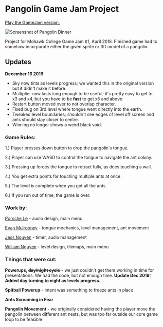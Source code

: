 # Pangolin Game Jam Project

[Play the GameJam version.](https://emulrooney.github.io/content/projects/pangolinWebGL/)

![Screenshot of Pangolin Dinner](https://raw.githubusercontent.com/dog-eared/PangolinGameJam/master/Screenshot.png)

Project for Mohawk College Game Jam #1, April 2018. Finished game had to somehow incorporate either the given sprite or 3D model of a pangolin. 

## Updates
**December 16 2019**
* Sky now tints as levels progress; we wanted this in the original version but it didn't make it before.
* Multiplier now lasts long enough to be useful; it's pretty easy to get to x3 and x4, but you have to be **fast** to get x5 and above.
* Restart button moved over to not overlap character.
* Fixed bug on 3rd level where tongue went directly into the earth.
* Tweaked level boundaries; shouldn't see edges of level off screen and ants should stay closer to centre.
* Winning no longer shows a weird black void.

### Game Rules:
1.) Player presses down button to drop the pangolin's tongue.

2.) Player can use WASD to control the tongue to navigate the ant colony.

3.) Pressing up forces the tongue to retract fully, as does touching a wall.

4.) You get extra points for touching multiple ants at once.

5.) The level is complete when you get all the ants.

6.) If you run out of time, the game is over.


### Work by:

[Porsche Le](https://github.com/PorscheLe7) - audio design, main menu

[Evan Mulrooney](https://emulrooney.github.io) - tongue mechanics, level management, ant movement 

[Jess Nguyen](https://github.com/Jess-Nguy) - timer, audio management

[William Nguyen](https://github.com/itzwilleh) - level design, tilemaps, main menu 

### Things that were cut:

**Powerups, ~~day/night cycle~~** - we just couldn't get them working in time for presentations. We had the code, but not enough time. **Update Dec 2019: Added day turning to night as levels progress.**

**Spitball Powerup** - intent was something to freeze ants in place

**Ants Screaming in Fear** 

**Pangolin Movement** - we originally considered having the player move the pangolin between different ant nests, but was too far outside our core game loop to be feasible

